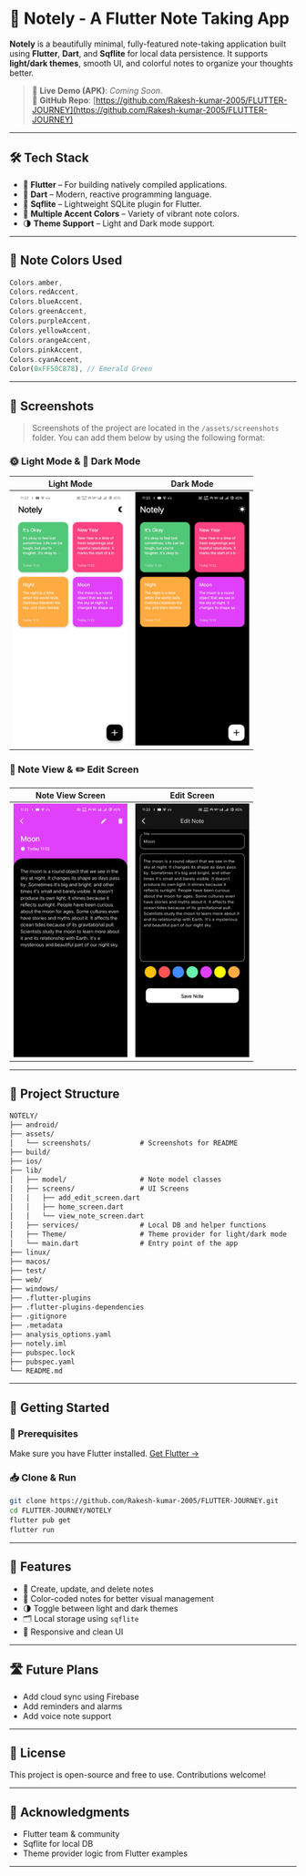 # 📝 Notely - A Flutter Note Taking App

**Notely** is a beautifully minimal, fully-featured note-taking application built using **Flutter**, **Dart**, and **Sqflite** for local data persistence. It supports **light/dark themes**, smooth UI, and colorful notes to organize your thoughts better.

> 🎯 **Live Demo (APK)**: _Coming Soon_. <br>
> 📂 **GitHub Repo**: [https://github.com/Rakesh-kumar-2005/FLUTTER-JOURNEY](https://github.com/Rakesh-kumar-2005/FLUTTER-JOURNEY)

---

## 🛠️ Tech Stack

* 💙 **Flutter** – For building natively compiled applications.
* 🧠 **Dart** – Modern, reactive programming language.
* 💾 **Sqflite** – Lightweight SQLite plugin for Flutter.
* 🎨 **Multiple Accent Colors** – Variety of vibrant note colors.
* 🌗 **Theme Support** – Light and Dark mode support.

---

## 🌈 Note Colors Used

```dart
Colors.amber,
Colors.redAccent,
Colors.blueAccent,
Colors.greenAccent,
Colors.purpleAccent,
Colors.yellowAccent,
Colors.orangeAccent,
Colors.pinkAccent,
Colors.cyanAccent,
Color(0xFF50C878), // Emerald Green
```

---

## 📸 Screenshots

> Screenshots of the project are located in the `/assets/screenshots` folder.
> You can add them below by using the following format:

### 🌞 Light Mode & 🌙 Dark Mode

| Light Mode | Dark Mode |
|------------|-----------|
| <img src="https://raw.githubusercontent.com/Rakesh-kumar-2005/FLUTTER-JOURNEY/main/NOTELY/assets/screenshots/ss1.jpg" width="200" style="height:auto;"/> | <img src="https://raw.githubusercontent.com/Rakesh-kumar-2005/FLUTTER-JOURNEY/main/NOTELY/assets/screenshots/ss2.jpg" width="200" style="height:auto;"/> |

### 📄 Note View & ✏️ Edit Screen

| Note View Screen | Edit Screen |
|------------------|-------------|
| <img src="https://raw.githubusercontent.com/Rakesh-kumar-2005/FLUTTER-JOURNEY/main/NOTELY/assets/screenshots/ss3.jpg" width="200" style="height:auto;"/> | <img src="https://raw.githubusercontent.com/Rakesh-kumar-2005/FLUTTER-JOURNEY/main/NOTELY/assets/screenshots/ss4.jpg" width="200" style="height:auto;"/> |


---

## 📁 Project Structure

```
NOTELY/
├── android/
├── assets/
│   └── screenshots/            # Screenshots for README
├── build/
├── ios/
├── lib/
│   ├── model/                  # Note model classes
│   ├── screens/                # UI Screens
│   │   ├── add_edit_screen.dart
│   │   ├── home_screen.dart
│   │   └── view_note_screen.dart
│   ├── services/               # Local DB and helper functions
│   ├── Theme/                  # Theme provider for light/dark mode
│   └── main.dart               # Entry point of the app
├── linux/
├── macos/
├── test/
├── web/
├── windows/
├── .flutter-plugins
├── .flutter-plugins-dependencies
├── .gitignore
├── .metadata
├── analysis_options.yaml
├── notely.iml
├── pubspec.lock
├── pubspec.yaml
└── README.md

```

---

## 🚀 Getting Started

### 🔧 Prerequisites

Make sure you have Flutter installed. [Get Flutter →](https://flutter.dev/docs/get-started/install)

### 📥 Clone & Run

```bash
git clone https://github.com/Rakesh-kumar-2005/FLUTTER-JOURNEY.git
cd FLUTTER-JOURNEY/NOTELY
flutter pub get
flutter run
```

---

## 🔐 Features

* 📝 Create, update, and delete notes
* 🌈 Color-coded notes for better visual management
* 🌗 Toggle between light and dark themes
* 🗂️ Local storage using `sqflite`
* 🔄 Responsive and clean UI

---

## 🛣️ Future Plans

* Add cloud sync using Firebase
* Add reminders and alarms
* Add voice note support

---

## 📌 License

This project is open-source and free to use. Contributions welcome!

---

## 🙌 Acknowledgments

* Flutter team & community
* Sqflite for local DB
* Theme provider logic from Flutter examples

---